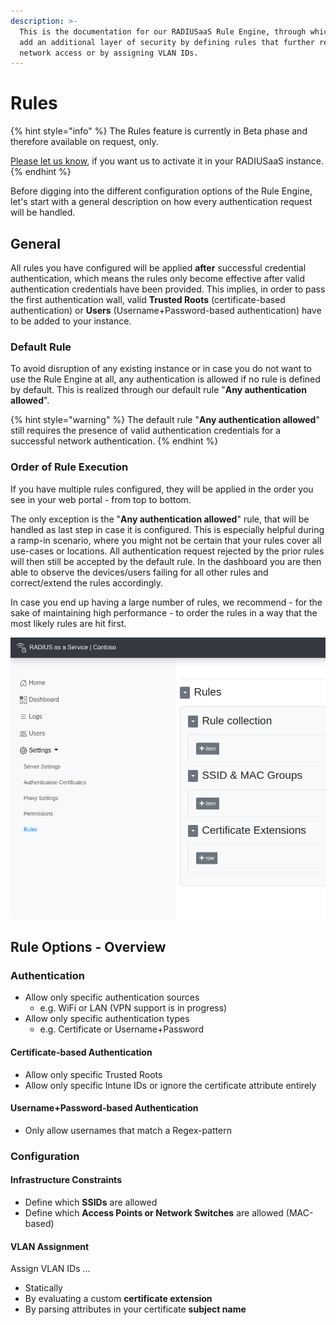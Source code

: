 ```yaml
---
description: >-
  This is the documentation for our RADIUSaaS Rule Engine, through which you can
  add an additional layer of security by defining rules that further restrict
  network access or by assigning VLAN IDs.
---
```


# Rules

{% hint style="info" %}
The Rules feature is currently in Beta phase and therefore available on request, only.&#x20;

[Please let us know](https://www.radius-as-a-service.com/help/), if you want us to activate it in your RADIUSaaS instance.
{% endhint %}

Before digging into the different configuration options of the Rule Engine, let's start with a general description on how every authentication request will be handled.&#x20;

## General&#x20;

All rules you have configured will be applied **after** successful credential authentication, which means the rules only become effective after valid authentication credentials have been provided. This implies, in order to pass the first authentication wall, valid **Trusted Roots** (certificate-based authentication) or **Users** (Username+Password-based authentication) have to be added to your instance.&#x20;

### Default Rule

To avoid disruption of any existing instance or in case you do not want to use the Rule Engine at all, any authentication is allowed if no rule is defined by default. This is realized through our default rule "**Any authentication allowed**".

{% hint style="warning" %}
The default rule "**Any authentication allowed**" still requires the presence of valid authentication credentials for a successful network authentication.
{% endhint %}

### Order of Rule Execution

If you have multiple rules configured, they will be applied in the order you see in your web portal - from top to bottom.&#x20;

The only exception is the "**Any authentication allowed**" rule, that will be handled as last step in case it is configured. This is especially helpful during a ramp-in scenario, where you might not be certain that your rules cover all use-cases or locations. All authentication request rejected by the prior rules will then still be accepted by the default rule. In the dashboard you are then able to observe the devices/users failing for all other rules and correct/extend the rules accordingly.&#x20;

In case you end up having a large number of rules, we recommend - for the sake of maintaining high performance - to order the rules in a way that the most likely rules are hit first.

![](<../../.gitbook/assets/image (79) (1).png>)

## Rule Options - Overview

### Authentication

* Allow only specific authentication sources
  * e.g. WiFi or LAN (VPN support is in progress)
* Allow only specific authentication types
  * e.g. Certificate or Username+Password

#### Certificate-based Authentication

* Allow only specific Trusted Roots
* Allow only specific Intune IDs or ignore the certificate attribute entirely

#### Username+Password-based Authentication

* Only allow usernames that match a Regex-pattern

### Configuration

#### Infrastructure Constraints

* Define which **SSIDs** are allowed
* Define which **Access Points or Network Switches** are allowed (MAC-based)&#x20;

#### VLAN Assignment

Assign VLAN IDs ...

* Statically&#x20;
* By evaluating a custom **certificate extension**
* By parsing attributes in your certificate **subject name**

